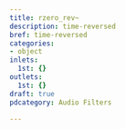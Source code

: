 ```yaml
---
title: rzero_rev~
description: time-reversed
bref: time-reversed
categories:
- object
inlets:
  1st: {}
outlets:
  1st: {}
draft: true
pdcategory: Audio Filters

---
```


